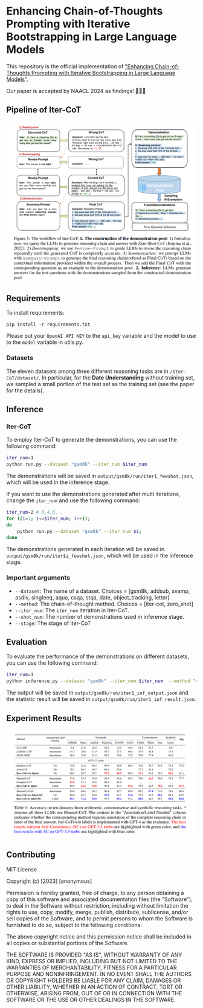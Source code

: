 
# Enhancing Chain-of-Thoughts Prompting with Iterative Bootstrapping in Large Language Models

This repository is the official implementation of ["Enhancing Chain-of-Thoughts Prompting with Iterative Bootstrapping in Large Language Models"](https://arxiv.org/pdf/2304.11657.pdf). 

Our paper is accepted by NAACL 2024 as findings! 🥳🥳🥳

## Pipeline of Iter-CoT

![image](https://github.com/XMUDM/Iter-CoT/blob/main/assets/pipeline.png)


## Requirements

To install requirements:

```setup
pip install -r requirements.txt
```

Please put your `OpenAI API KEY` to the `api_key` variable and the model to use to the `model` variable in utils.py.

### Datasets
The eleven datasets among three different reasoning tasks are in `/Iter-CoT/dataset/`. In particular, for the **Date Understanding** without training set, we sampled a small portion of the test set as the training set (see the paper for the details).

## Inference

### Iter-CoT
To employ Iter-CoT to generate the demonstrations, you can use the following command:
```bash
iter_num=1
python run.py --dataset "gsm8k" --iter_num $iter_num
```
The demonstrations will be saved in `output/gsm8k/run/iter1_fewshot.json`, which will be used in the inference stage.

If you want to use the demonstrations generated after multi iterations, change the `iter_num` and use the following command:

```bash
iter_num=2 # 3,4,5...
for ((i=1; i<=$iter_num; i++));
do
    python run.py --dataset "gsm8k" --iter_num $i;
done
```
The demonstrations generated in each iteration will be saved in `output/gsm8k/run/iter$i_fewshot.json`, which will be used in the inference stage.


### Important arguments
- `--dataset`: The name of a dataset. Choices = [gsm8k, addsub, svamp, asdiv, singleeq, aqua, csqa, stqa, date, object_tracking, letter]
- `--method`: The chain-of-thought method. Choices = [iter-cot, zero_shot]
- `--iter_num`: The `iter_num` iteration in Iter-CoT.
- `--shot_num`: The number of demonstrations used in inference stage.
- `--stage`: The stage of Iter-CoT

## Evaluation

To evaluate the performance of the demonstrations on different datasets, you can use the following command:
```bash
iter_num=1
python inference.py --dataset "gsm8k" --iter_num $iter_num  --method "run" --shot_num 8
```
The output will be saved in `output/gsm8k/run/iter1_inf_output.json` and the statistic result will be saved in `output/gsm8k/run/iter1_inf_result.json`.

## Experiment Results

![image](https://github.com/XMUDM/Iter-CoT/blob/main/assets/experiment.png)

## Contributing

MIT License

Copyright (c) [2023] [anonymous]

Permission is hereby granted, free of charge, to any person obtaining a copy
of this software and associated documentation files (the "Software"), to deal
in the Software without restriction, including without limitation the rights
to use, copy, modify, merge, publish, distribute, sublicense, and/or sell
copies of the Software, and to permit persons to whom the Software is
furnished to do so, subject to the following conditions:

The above copyright notice and this permission notice shall be included in all
copies or substantial portions of the Software.

THE SOFTWARE IS PROVIDED "AS IS", WITHOUT WARRANTY OF ANY KIND, EXPRESS OR
IMPLIED, INCLUDING BUT NOT LIMITED TO THE WARRANTIES OF MERCHANTABILITY,
FITNESS FOR A PARTICULAR PURPOSE AND NONINFRINGEMENT. IN NO EVENT SHALL THE
AUTHORS OR COPYRIGHT HOLDERS BE LIABLE FOR ANY CLAIM, DAMAGES OR OTHER
LIABILITY, WHETHER IN AN ACTION OF CONTRACT, TORT OR OTHERWISE, ARISING FROM,
OUT OF OR IN CONNECTION WITH THE SOFTWARE OR THE USE OR OTHER DEALINGS IN THE
SOFTWARE.

